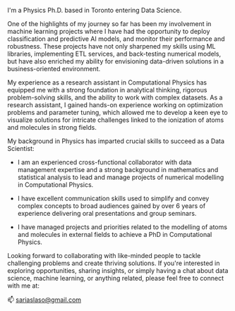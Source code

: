 I'm a Physics Ph.D. based in Toronto entering Data Science.

One of the highlights of my journey so far has been my involvement in machine learning projects where I have had the opportunity to deploy classification and predictive AI models, and monitor their performance and robustness. These projects have not only sharpened my skills using ML libraries, implementing ETL services, and back-testing numerical models, but have also enriched my ability for envisioning data-driven solutions in a business-oriented environment. 

My experience as a research assistant in Computational Physics has equipped me with a strong foundation in analytical thinking, rigorous problem-solving skills, and the ability to work with complex datasets. As a research assistant, I gained hands-on experience working on optimization problems and parameter tuning, which allowed me to develop a keen eye to visualize solutions for intricate challenges linked to the ionization of atoms and molecules in strong fields. 

My background in Physics has imparted crucial skills to succeed as a Data Scientist:

 * I am an experienced cross-functional collaborator with data management expertise and a strong background in mathematics and statistical analysis to lead and manage projects of numerical modelling in Computational Physics.

 * I have excellent communication skills used to simplify and convey complex concepts to broad audiences gained by over 6 years of experience delivering oral presentations and group seminars.

 * I have managed projects and priorities related to the modelling of atoms and molecules in external fields to achieve a PhD in Computational Physics.

Looking forward to collaborating with like-minded people to tackle challenging problems and create thriving solutions. If you're interested in exploring opportunities, sharing insights, or simply having a chat about data science, machine learning, or anything related, please feel free to connect with me at:

:mailbox: [sariaslaso@gmail.com](sariaslaso@gmail.com)


<!--
**sariaslaso/sariaslaso** is a ✨ _special_ ✨ repository because its `README.md` (this file) appears on your GitHub profile.

Here are some ideas to get you started:

- 🔭 I’m currently working on ...
- 🌱 I’m currently learning ...
- 👯 I’m looking to collaborate on ...
- 🤔 I’m looking for help with ...
- 💬 Ask me about ...
- 📫 How to reach me: ...
- 😄 Pronouns: ...
- ⚡ Fun fact: ...
-->
